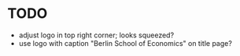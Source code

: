 TODO
=====

* adjust logo in top right corner; looks squeezed?
* use logo with caption "Berlin School of Economics" on title page?
